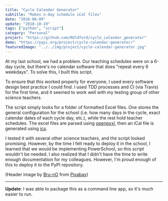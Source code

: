 ```yaml
---
title: "Cycle Calendar Generator"
subtitle: "Makes n-day schedule iCal files"
date: "2018-08-09"
update: "2018-10-19"
tags: ["python", "script"]
category: "Personal"
project: "https://github.com/ROldford/cycle_calendar_generator"
demo: "https://pypi.org/project/cycle-calendar-generator/"
featuredImage: "../../img/project/cycle-calendar-generator.jpg"
---
```


At my last school, we had a problem. Our teaching schedules were on a 6-day
cycle, but there's no calendar software that does "repeat every 6 weekdays". To
solve this, I built this script.

To ensure that this worked properly for everyone, I used every software design
best practice I could find. I used TDD processes and CI (via Travis) for the
first time, and it seemed to work well with my testing group of other science
teachers.

The script simply looks for a folder of formatted Excel files. One stores the
general configuration for the school (i.e. how many days in the cycle, exact
calendar dates of each cycle day, etc.), while the rest hold teacher schedules.
The excel files are parsed using
[openpyxl](https://bitbucket.org/openpyxl/openpyxl/src), then an iCal file is
generated using [ics](https://github.com/C4ptainCrunch/ics.py).

I tested it with several other science teachers, and the script looked
promising. However, by the time I felt ready to deploy it in the school, I
learned that we would be implementing PowerSchool, so this script wouldn't be
needed. I also realized that I didn't have the time to write enough
documentation for my colleagues. However, I'm proud enough of this to deploy it
to the PyPI repository.

(Header image by [Bru-nO](https://tinyurl.com/y8mgjsu5) from
[Pixabay](https://tinyurl.com/yxwuthu6))

---

**Update**: I was able to package this as a command line app, so it's much easier to run.
